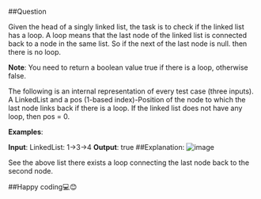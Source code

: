 ##Question
<p>
  Given the head of a singly linked list, the task is to check if the linked list has a loop. A loop means that the last node of the linked list is connected back to a node in the same list.  So if the next of the last node is null. then there is no loop.

**Note**: You need to return a boolean value true if there is a loop, otherwise false.

The following is an internal representation of every test case (three inputs).
A LinkedList and a pos (1-based index)-Position of the node to which the last node links back if there is a loop. If the linked list does not have any loop, then pos = 0.

**Examples**:

**Input**: LinkedList: 1->3->4
**Output**: true
##Explanation: 
   ![image](https://github.com/user-attachments/assets/6234a1ad-3829-4bcc-9e65-8dee7bfcb5a0)

See the above list there exists a loop connecting the last node back to the second node.
</p>

##Happy coding💻😊
